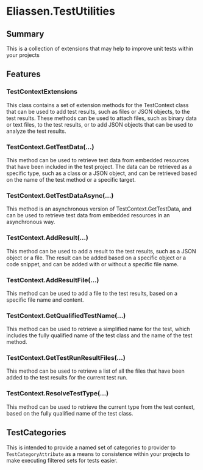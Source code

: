 # Eliassen.TestUtilities

## Summary

This is a collection of extensions that may help to improve unit tests within your projects 

## Features 

### TestContextExtensions

This class contains a set of extension methods for the TestContext class that can be used to
add test results, such as files or JSON objects, to the test results. These methods can be used 
to attach files, such as binary data or text files, to the test results, or to add JSON objects 
that can be used to analyze the test results.

### TestContext.GetTestData(...)

This method can be used to retrieve test data from embedded resources that have been included 
in the test project. The data can be retrieved as a specific type, such as a class or a JSON 
object, and can be retrieved based on the name of the test method or a specific target.

### TestContext.GetTestDataAsync(...)

This method is an asynchronous version of TestContext.GetTestData, and can be used to retrieve 
test data from embedded resources in an asynchronous way.

### TestContext.AddResult(...)

This method can be used to add a result to the test results, such as a JSON object or a file. 
The result can be added based on a specific object or a code snippet, and can be added with or 
without a specific file name.

### TestContext.AddResultFile(...)

This method can be used to add a file to the test results, based on a specific file name and 
content.

### TestContext.GetQualifiedTestName(...)

This method can be used to retrieve a simplified name for the test, which includes the fully 
qualified name of the test class and the name of the test method.

### TestContext.GetTestRunResultFiles(...)

This method can be used to retrieve a list of all the files that have been added to the test 
results for the current test run.

### TestContext.ResolveTestType(...)

This method can be used to retrieve the current type from the test context, based on the fully 
qualified name of the test class.

## TestCategories

This is intended to provide a named set of categories to provider to `TestCategoryAttribute` 
as a means to consistence within your projects to make executing filtered sets for tests easier.

